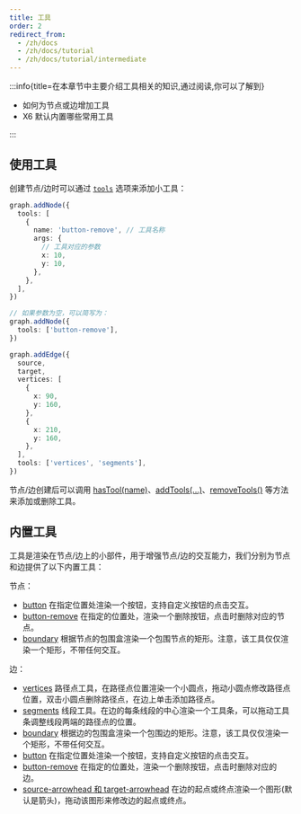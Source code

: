 ```yaml
---
title: 工具
order: 2
redirect_from:
  - /zh/docs
  - /zh/docs/tutorial
  - /zh/docs/tutorial/intermediate
---
```


:::info{title=在本章节中主要介绍工具相关的知识,通过阅读,你可以了解到}

- 如何为节点或边增加工具
- X6 默认内置哪些常用工具

:::

## 使用工具

创建节点/边时可以通过 [`tools`](/zh/docs/api/model/cell#工具集-tools) 选项来添加小工具：

```ts
graph.addNode({
  tools: [
    {
      name: 'button-remove', // 工具名称
      args: {
        // 工具对应的参数
        x: 10,
        y: 10,
      },
    },
  ],
})

// 如果参数为空，可以简写为：
graph.addNode({
  tools: ['button-remove'],
})

graph.addEdge({
  source,
  target,
  vertices: [
    {
      x: 90,
      y: 160,
    },
    {
      x: 210,
      y: 160,
    },
  ],
  tools: ['vertices', 'segments'],
})
```

<code id="tools-basic" src="@/src/tutorial/intermediate/tools/basic/index.tsx"></code>

节点/边创建后可以调用 [hasTool(name)](/zh/docs/api/model/cell#hastool)、[addTools(...)](/zh/docs/api/model/cell#addtools)、[removeTools()](/zh/docs/api/model/cell#removetools) 等方法来添加或删除工具。

<code id="tools-onhover" src="@/src/tutorial/intermediate/tools/onhover/index.tsx"></code>

## 内置工具

工具是渲染在节点/边上的小部件，用于增强节点/边的交互能力，我们分别为节点和边提供了以下内置工具：

节点：

- [button](/zh/docs/api/registry/node-tool#button) 在指定位置处渲染一个按钮，支持自定义按钮的点击交互。
- [button-remove](/zh/docs/api/registry/node-tool#button-remove) 在指定的位置处，渲染一个删除按钮，点击时删除对应的节点。
- [boundary](/zh/docs/api/registry/node-tool#boundary) 根据节点的包围盒渲染一个包围节点的矩形。注意，该工具仅仅渲染一个矩形，不带任何交互。

边：

- [vertices](/zh/docs/api/registry/edge-tool#vertices) 路径点工具，在路径点位置渲染一个小圆点，拖动小圆点修改路径点位置，双击小圆点删除路径点，在边上单击添加路径点。
- [segments](/zh/docs/api/registry/edge-tool#segments) 线段工具。在边的每条线段的中心渲染一个工具条，可以拖动工具条调整线段两端的路径点的位置。
- [boundary](/zh/docs/api/registry/edge-tool#boundary) 根据边的包围盒渲染一个包围边的矩形。注意，该工具仅仅渲染一个矩形，不带任何交互。
- [button](/zh/docs/api/registry/edge-tool#button) 在指定位置处渲染一个按钮，支持自定义按钮的点击交互。
- [button-remove](/zh/docs/api/registry/edge-tool#button-remove) 在指定的位置处，渲染一个删除按钮，点击时删除对应的边。
- [source-arrowhead 和 target-arrowhead](/zh/docs/api/registry/edge-tool#source-arrowhead-和-target-arrowhead) 在边的起点或终点渲染一个图形(默认是箭头)，拖动该图形来修改边的起点或终点。
